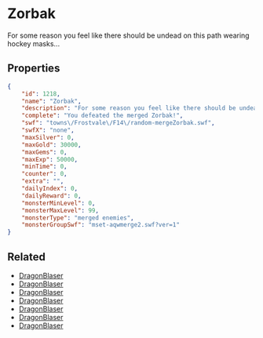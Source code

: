 # Zorbak

For some reason you feel like there should be undead on this path wearing hockey masks...

## Properties

```json
{
    "id": 1218,
    "name": "Zorbak",
    "description": "For some reason you feel like there should be undead on this path wearing hockey masks...",
    "complete": "You defeated the merged Zorbak!",
    "swf": "towns\/Frostvale\/F14\/random-mergeZorbak.swf",
    "swfX": "none",
    "maxSilver": 0,
    "maxGold": 30000,
    "maxGems": 0,
    "maxExp": 50000,
    "minTime": 0,
    "counter": 0,
    "extra": "",
    "dailyIndex": 0,
    "dailyReward": 0,
    "monsterMinLevel": 0,
    "monsterMaxLevel": 99,
    "monsterType": "merged enemies",
    "monsterGroupSwf": "mset-aqwmerge2.swf?ver=1"
}
```

## Related

- [DragonBlaser](../items/13229-dragonblaser.md)
- [DragonBlaser](../items/13230-dragonblaser.md)
- [DragonBlaser](../items/13231-dragonblaser.md)
- [DragonBlaser](../items/13232-dragonblaser.md)
- [DragonBlaser](../items/13233-dragonblaser.md)
- [DragonBlaser](../items/13234-dragonblaser.md)
- [DragonBlaser](../items/13235-dragonblaser.md)

